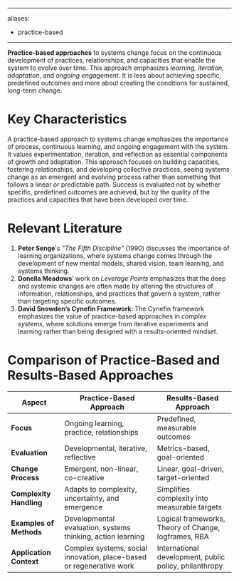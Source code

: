 ______________________________________________________________________

aliases:

- practice-based

______________________________________________________________________

**Practice-based approaches** to systems change focus on the continuous development of practices, relationships, and capacities that enable the system to evolve over time. This approach emphasizes *learning, iteration, adaptation*, and *ongoing engagement*. It is less about achieving specific, predefined outcomes and more about creating the conditions for sustained, long-term change.

# Key Characteristics

A practice-based approach to systems change emphasizes the importance of process, continuous learning, and ongoing engagement with the system. It values experimentation, iteration, and reflection as essential components of growth and adaptation. This approach focuses on building capacities, fostering relationships, and developing collective practices, seeing systems change as an emergent and evolving process rather than something that follows a linear or predictable path. Success is evaluated not by whether specific, predefined outcomes are achieved, but by the quality of the practices and capacities that have been developed over time.

# Relevant Literature

1. **Peter Senge**'s *"The Fifth Discipline"* (1990) discusses the importance of learning organizations, where systems change comes through the development of new mental models, shared vision, team learning, and systems thinking.
2. **Donella Meadows**’ work on *Leverage Points* emphasizes that the deep and systemic changes are often made by altering the structures of information, relationships, and practices that govern a system, rather than targeting specific outcomes.
3. **David Snowden’s Cynefin Framework**: The Cynefin framework emphasizes the value of practice-based approaches in *complex systems*, where solutions emerge from iterative experiments and learning rather than being designed with a results-oriented mindset.

# Comparison of Practice-Based and Results-Based Approaches

| Aspect                  | **Practice-Based Approach**                                          | **Results-Based Approach**                             |
| ----------------------- | -------------------------------------------------------------------- | ------------------------------------------------------ |
| **Focus**               | Ongoing learning, practice, relationships                            | Predefined, measurable outcomes                        |
| **Evaluation**          | Developmental, iterative, reflective                                 | Metrics-based, goal-oriented                           |
| **Change Process**      | Emergent, non-linear, co-creative                                    | Linear, goal-driven, target-oriented                   |
| **Complexity Handling** | Adapts to complexity, uncertainty, and emergence                     | Simplifies complexity into measurable targets          |
| **Examples of Methods** | Developmental evaluation, systems thinking, action learning          | Logical frameworks, Theory of Change, logframes, RBA   |
| **Application Context** | Complex systems, social innovation, place-based or regenerative work | International development, public policy, philanthropy |
